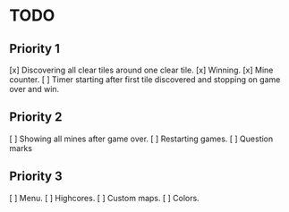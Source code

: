 # TODO

## Priority 1

[x] Discovering all clear tiles around one clear tile.
[x] Winning.
[x] Mine counter.
[ ] Timer starting after first tile discovered and stopping on game over and win.

## Priority 2

[ ] Showing all mines after game over.
[ ] Restarting games.
[ ] Question marks

## Priority 3

[ ] Menu.
[ ] Highcores.
[ ] Custom maps.
[ ] Colors.
